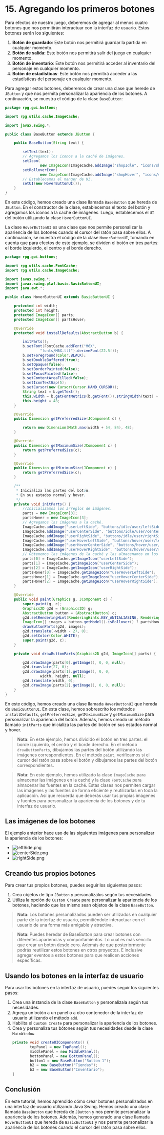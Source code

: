 # 15. Agregando los primeros botones

Para efectos de nuestro juego, deberemos de agregar al menos cuatro botones que nos permitirán interactuar con la
interfaz de usuario. Estos botones serán los siguientes:

1. **Botón de guardado**: Este botón nos permitirá guardar la partida en cualquier momento.
2. **Botón de salida**: Este botón nos permitirá salir del juego en cualquier momento.
3. **Botón de inventario**: Este botón nos permitirá acceder al inventario del personaje en cualquier momento.
4. **Botón de estadísticas**: Este botón nos permitirá acceder a las estadísticas del personaje en cualquier momento.

Para agregar estos botones, deberemos de crear una clase que herede de `JButton` y que nos permita personalizar la
apariencia de los botones. A continuación, se muestra el código de la clase `BaseButton`:

```java
package rpg.gui.buttons;

import rpg.utils.cache.ImageCache;

import javax.swing.*;

public class BaseButton extends JButton {

    public BaseButton(String text) {

        setText(text);
        // Agregamos los iconos a la caché de imágenes.
        setIcon(
                new ImageIcon(ImageCache.addImage("shopIdle", "icons/shopIdle.png")));
        setRolloverIcon(
                new ImageIcon(ImageCache.addImage("shopHover", "icons/shopHover.png")));
        // Establecemos el manger de UI.
        setUI(new HoverButtonUI());
    }
}
```

En este código, hemos creado una clase llamada `BaseButton` que hereda de `JButton`. En el constructor de la clase,
establecemos el texto del botón y agregamos los iconos a la caché de imágenes. Luego, establecemos el `UI` del botón
utilizando la clase `HoverButtonUI`.

La clase `HoverButtonUI` es una clase que nos permite personalizar la apariencia de los botones cuando el cursor del
ratón pasa sobre ellos. A continuación, se muestra el código de la clase `HoverButtonUI`, tomando en cuenta que para
efectos de este ejemplo, se dividen el botón en tres partes: el borde izquierdo, el centro y el borde derecho.

```java
package rpg.gui.buttons;

import rpg.utils.cache.FontCache;
import rpg.utils.cache.ImageCache;

import javax.swing.*;
import javax.swing.plaf.basic.BasicButtonUI;
import java.awt.*;

public class HoverButtonUI extends BasicButtonUI {

    protected int width;
    protected int height;
    protected ImageIcon[] parts;
    protected ImageIcon[] partsHover;

    @Override
    protected void installDefaults(AbstractButton b) {

        initParts();
        b.setFont(FontCache.addFont("M6X",
                "fonts/M6X.ttf").deriveFont(22.5f));
        b.setForeground(Color.BLACK);
        b.setDoubleBuffered(true);
        b.setOpaque(false);
        b.setBorderPainted(false);
        b.setFocusPainted(false);
        b.setContentAreaFilled(false);
        b.setIconTextGap(5);
        b.setCursor(new Cursor(Cursor.HAND_CURSOR));
        String text = b.getText();
        this.width = b.getFontMetrics(b.getFont()).stringWidth(text) + (5);
        this.height = 48;
    }

    @Override
    public Dimension getPreferredSize(JComponent c) {

        return new Dimension(Math.max(width + 54, 84), 48);
    }

    @Override
    public Dimension getMaximumSize(JComponent c) {
        return getPreferredSize(c);
    }

    @Override
    public Dimension getMinimumSize(JComponent c) {
        return getPreferredSize(c);
    }

    /**
     * Inicializa las partes del botón.
     * En sus estados normal y hover.
     */
    private void initParts() {
        //Inicializamos los arreglos de imágenes.
        parts = new ImageIcon[3];
        partsHover = new ImageIcon[3];
        // Agregamos las imágenes a la caché.
        ImageCache.addImage("userLeftSide", "buttons/idle/user/leftSide.png");
        ImageCache.addImage("userCenterSide", "buttons/idle/user/centerSide.png");
        ImageCache.addImage("userRightSide", "buttons/idle/user/rightSide.png");
        ImageCache.addImage("userHoverLeftSide", "buttons/hover/user/leftSide.png");
        ImageCache.addImage("userHoverCenterSide", "buttons/hover/user/centerSide.png");
        ImageCache.addImage("userHoverRightSide", "buttons/hover/user/rightSide.png");
        // Obtenemos las imágenes de la caché y las almacenamos en los arreglos correspondientes.
        parts[0] = ImageCache.getImageIcon("userLeftSide");
        parts[1] = ImageCache.getImageIcon("userCenterSide");
        parts[2] = ImageCache.getImageIcon("userRightSide");
        partsHover[0] = ImageCache.getImageIcon("userHoverLeftSide");
        partsHover[1] = ImageCache.getImageIcon("userHoverCenterSide");
        partsHover[2] = ImageCache.getImageIcon("userHoverRightSide");
    }

    @Override
    public void paint(Graphics g, JComponent c) {
        super.paint(g, c);
        Graphics2D g2d = (Graphics2D) g;
        AbstractButton button = (AbstractButton) c;
        g2d.setRenderingHint(RenderingHints.KEY_ANTIALIASING, RenderingHints.VALUE_ANTIALIAS_ON);
        ImageIcon[] images = button.getModel().isRollover() ? partsHover : parts;
        drawButtonParts(g2d, images);
        g2d.translate(-width - 27, 0);
        g2d.setColor(Color.WHITE);
        super.paint(g2d, c);
    }

    private void drawButtonParts(Graphics2D g2d, ImageIcon[] parts) {

        g2d.drawImage(parts[0].getImage(), 0, 0, null);
        g2d.translate(27, 0);
        g2d.drawImage(parts[1].getImage(), 0, 0,
                width, height, null);
        g2d.translate(width, 0);
        g2d.drawImage(parts[2].getImage(), 0, 0, null);
    }
}
```

En este código, hemos creado una clase llamada `HoverButtonUI` que hereda de `BasicButtonUI`. En esta clase, hemos
sobrescrito los métodos `installDefaults`, `getPreferredSize`, `getMaximumSize` y `getMinimumSize` para personalizar la
apariencia del botón. Además, hemos creado un método llamado `initParts` que inicializa las partes del botón en sus
estados normal y hover.

> **Nota**: En este ejemplo, hemos dividido el botón en tres partes: el borde izquierdo, el centro y el borde derecho.
> En el método `drawButtonParts`, dibujamos las partes del botón utilizando las imágenes correspondientes.
> En el método `paint`, verificamos si el cursor del ratón pasa sobre el botón y dibujamos las partes del botón
> correspondientes.

> **Nota**: En este ejemplo, hemos utilizado la clase `ImageCache` para almacenar las imágenes en la caché y la clase
> `FontCache` para almacenar las fuentes en la caché. Estas clases nos permiten cargar las imágenes y las fuentes de
> forma eficiente y reutilizarlas en toda la aplicación. Así que recuerda que deberás usar tus propias imágenes y
> fuentes para personalizar la apariencia de los botones y de tu interfaz de usuario.

## Las imágenes de los botones

El ejemplo anterior hace uso de las siguientes imágenes para personalizar la apariencia de los botones:

* ![leftSide.png](..%2Fimages%2FleftSide.png)
* ![centerSide.png](..%2Fimages%2FcenterSide.png)
* ![rightSide.png](..%2Fimages%2FrightSide.png)

## Creando tus propios botones

Para crear tus propios botones, puedes seguir los siguientes pasos:

1. Crea objetos de tipo `JButton` y personalízalos según tus necesidades.
2. Utiliza la opción de `Custom Create` para personalizar la apariencia de los botones, haciendo que los mismo sean
   objetos de la clase `BaseButton`.

> **Nota**: Los botones personalizados pueden ser utilizados en cualquier parte de la interfaz de usuario, permitiéndote
> interactuar con el usuario de una forma más amigable y atractiva.

> **Nota**: Puedes heredar de BaseButton para crear botones con diferentes apariencias y comportamientos. Lo cual es más
> sencillo que crear un botón desde cero. Además de que posteriormente podrás reutilizar estos botones en otros
> proyectos. E inclusive agregar eventos a estos botones para que realicen acciones específicas.

## Usando los botones en la interfaz de usuario

Para usar los botones en la interfaz de usuario, puedes seguir los siguientes pasos:

1. Crea una instancia de la clase `BaseButton` y personalízala según tus necesidades.
2. Agrega un botón a un panel o a otro contenedor de la interfaz de usuario utilizando el método `add`.
3. Habilita el `Custom Create` para personalizar la apariencia de los botones.
4. Crea y personaliza tus bótones según tus necesidades desde la clase `MainWindow`.
   ```java
   private void createUIComponents() {
           topPanel = new TopPanel();
           middlePanel = new MiddlePanel();
           bottomPanel = new BottomPanel();
           button1 = new BaseButton("Button 1");
           b2 = new BaseButton("Tiendas");
           b3 = new BaseButton("Inventario");
   }
   ```

## Conclusión

En este tutorial, hemos aprendido cómo crear botones personalizados en una interfaz de usuario utilizando Java Swing.
Hemos creado una clase llamada `BaseButton` que hereda de `JButton` y nos permite personalizar la apariencia de los
botones. Además, hemos generado una clase llamada `HoverButtonUI` que hereda de `BasicButtonUI` y nos permite
personalizar la apariencia de los botones cuando el cursor del ratón pasa sobre ellos.